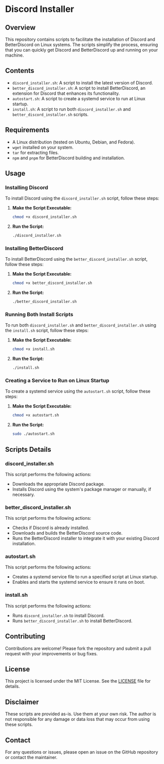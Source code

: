 # Discord Installer

## Overview

This repository contains scripts to facilitate the installation of Discord and BetterDiscord on Linux systems. The scripts simplify the process, ensuring that you can quickly get Discord and BetterDiscord up and running on your machine.

## Contents

- `discord_installer.sh`: A script to install the latest version of Discord.
- `better_discord_installer.sh`: A script to install BetterDiscord, an extension for Discord that enhances its functionality.
- `autostart.sh`: A script to create a systemd service to run at Linux startup.
- `install.sh`: A script to run both `discord_installer.sh` and `better_discord_installer.sh` scripts.

## Requirements

- A Linux distribution (tested on Ubuntu, Debian, and Fedora).
- `wget` installed on your system.
- `tar` for extracting files.
- `npm` and `pnpm` for BetterDiscord building and installation.

## Usage

### Installing Discord

To install Discord using the `discord_installer.sh` script, follow these steps:

1. **Make the Script Executable:**

   ```bash
   chmod +x discord_installer.sh
   ```

2. **Run the Script:**
   ```bash
   ./discord_installer.sh
   ```

### Installing BetterDiscord

To install BetterDiscord using the `better_discord_installer.sh` script, follow these steps:

1. **Make the Script Executable:**

   ```bash
   chmod +x better_discord_installer.sh
   ```

2. **Run the Script:**
   ```bash
   ./better_discord_installer.sh
   ```

### Running Both Install Scripts

To run both `discord_installer.sh` and `better_discord_installer.sh` using the `install.sh` script, follow these steps:

1. **Make the Script Executable:**

   ```bash
   chmod +x install.sh
   ```

2. **Run the Script:**
   ```bash
   ./install.sh
   ```

### Creating a Service to Run on Linux Startup

To create a systemd service using the `autostart.sh` script, follow these steps:

1. **Make the Script Executable:**

   ```bash
   chmod +x autostart.sh
   ```

2. **Run the Script:**
   ```bash
   sudo ./autostart.sh
   ```

## Scripts Details

### discord_installer.sh

This script performs the following actions:

- Downloads the appropriate Discord package.
- Installs Discord using the system's package manager or manually, if necessary.

### better_discord_installer.sh

This script performs the following actions:

- Checks if Discord is already installed.
- Downloads and builds the BetterDiscord source code.
- Runs the BetterDiscord installer to integrate it with your existing Discord installation.

### autostart.sh

This script performs the following actions:

- Creates a systemd service file to run a specified script at Linux startup.
- Enables and starts the systemd service to ensure it runs on boot.

### install.sh

This script performs the following actions:

- Runs `discord_installer.sh` to install Discord.
- Runs `better_discord_installer.sh` to install BetterDiscord.

## Contributing

Contributions are welcome! Please fork the repository and submit a pull request with your improvements or bug fixes.

## License

This project is licensed under the MIT License. See the [LICENSE](LICENSE) file for details.

## Disclaimer

These scripts are provided as-is. Use them at your own risk. The author is not responsible for any damage or data loss that may occur from using these scripts.

## Contact

For any questions or issues, please open an issue on the GitHub repository or contact the maintainer.
